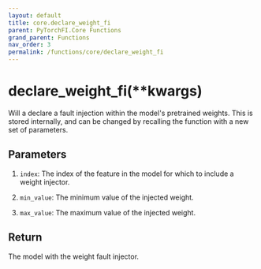 ```yaml
---
layout: default
title: core.declare_weight_fi
parent: PyTorchFI.Core Functions
grand_parent: Functions
nav_order: 3
permalink: /functions/core/declare_weight_fi
---
```


# declare_weight_fi(\*\*kwargs)

Will a declare a fault injection within the model's pretrained weights. This is stored internally, and can be changed by recalling the function with a new set of parameters.

## Parameters

1. `index`: The index of the feature in the model for which to include a weight injector.

2. `min_value`: The minimum value of the injected weight.

3. `max_value`: The maximum value of the injected weight.

## Return

The model with the weight fault injector.

